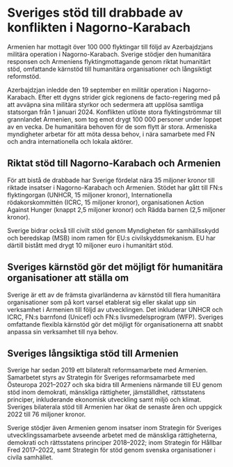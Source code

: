 # Sveriges stöd till drabbade av konflikten i Nagorno-Karabach

Armenien har mottagit över 100 000 flyktingar till följd av Azerbajdzjans militära operation i Nagorno-Karabach. Sverige stödjer den humanitära responsen och Armeniens flyktingmottagande genom riktat humanitärt stöd, omfattande kärnstöd till humanitära organisationer och långsiktigt reformstöd.

Azerbajdzjan inledde den 19 september en militär operation i Nagorno-Karabach. Efter ett dygns strider gick regionens de facto-regering med på att avväpna sina militära styrkor och sedermera att upplösa samtliga statsorgan från 1 januari 2024. Konflikten utlöste stora flyktingströmmar till grannlandet Armenien, som tog emot drygt 100 000 personer under loppet av en vecka. De humanitära behoven för de som flytt är stora. Armeniska myndigheter arbetar för att möta dessa behov, i nära samarbete med FN och andra internationella och lokala aktörer.

## Riktat stöd till Nagorno-Karabach och Armenien

För att bistå de drabbade har Sverige fördelat nära 35 miljoner kronor till riktade insatser i Nagorno-Karabach och Armenien. Stödet har gått till FN:s flyktingorgan (UNHCR, 15 miljoner kronor), Internationella rödakorskommittén (ICRC, 15 miljoner kronor), organisationen Action Against Hunger (knappt 2,5 miljoner kronor) och Rädda barnen (2,5 miljoner kronor).

Sverige bidrar också till civilt stöd genom Myndigheten för samhällsskydd och beredskap (MSB) inom ramen för EU:s civilskyddsmekanism. EU har därtill bistått med drygt 10 miljoner euro i humanitärt stöd.

## Sveriges kärnstöd gör det möjligt för humanitära organisationer att ställa om

Sverige är ett av de främsta givarländerna av kärnstöd till flera humanitära organisationer som på kort varsel etablerat sig eller skalat upp sin verksamhet i Armenien till följd av utvecklingen. Det inkluderar UNHCR och ICRC, FN:s barnfond (Unicef) och FN:s livsmedelsprogram (WFP). Sveriges omfattande flexibla kärnstöd gör det möjligt för organisationerna att snabbt anpassa sin verksamhet till nya behov.

## Sveriges långsiktiga stöd till Armenien

Sverige har sedan 2019 ett bilateralt reformsamarbete med Armenien. Samarbetet styrs av Strategin för Sveriges reformsamarbete med Östeuropa 2021–2027 och ska bidra till Armeniens närmande till EU genom stöd inom demokrati, mänskliga rättigheter, jämställdhet, rättsstatens principer, inkluderande ekonomisk utveckling samt miljö och klimat. Sveriges bilaterala stöd till Armenien har ökat de senaste åren och uppgick 2022 till 76 miljoner kronor.

Sverige stödjer även Armenien genom insatser inom Strategin för Sveriges utvecklingssamarbete avseende arbetet med de mänskliga rättigheterna, demokrati och rättsstatens principer 2018–2022; inom Strategin för Hållbar Fred 2017–2022, samt Strategin för stöd genom svenska organisationer i civila samhället.
